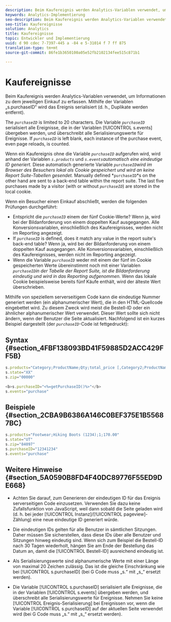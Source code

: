 ```yaml
---
description: Beim Kaufereignis werden Analytics-Variablen verwendet, um Informationen zu dem jeweiligen Einkauf zu erfassen. Mithilfe der Variablen „s.purchaseID“ wird das Ereignis serialisiert (d. h., Duplikate werden entfernt).
keywords: Analytics-Implementierung
seo-description: Beim Kaufereignis werden Analytics-Variablen verwendet, um Informationen zu dem jeweiligen Einkauf zu erfassen. Mithilfe der Variablen „s.purchaseID“ wird das Ereignis serialisiert (d. h., Duplikate werden entfernt).
seo-title: Kaufereignisse
solution: Analytics
title: Kaufereignisse
topic: Entwickler und Implementierung
uuid: d 90 cdec 7-7397-445 a -84 e 5-31014 f 7 ff 875
translation-type: tm+mt
source-git-commit: 86fe1b3650100a05e52fb2102134fee515c871b1

---
```



# Kaufereignisse

Beim Kaufereignis werden Analytics-Variablen verwendet, um Informationen zu dem jeweiligen Einkauf zu erfassen. Mithilfe der Variablen „s.purchaseID“ wird das Ereignis serialisiert (d. h., Duplikate werden entfernt).

The *`purchaseID`* is limited to 20 characters. Die Variable *`purchaseID`* serialisiert alle Ereignisse, die in der Variablen [!UICONTROL s.events] übergeben werden, und überschreibt alle Serialisierungswerte für Ereignisse. If *`purchaseID`* is left blank, each instance of the purchase event, even page reloads, is counted.

Wenn ein Kaufereignis ohne die Variable *`purchaseID`* aufgerufen wird, wird anhand der Variablen *`s.products`* und *`s.events`automatisch eine eindeutige ID generiert.* Diese automatisch generierte Variable *`purchaseID`wird im Browser des Besuchers lokal als Cookie gespeichert und wird an keine Report Suite-Tabellen gesendet.* Manually defined *`purchaseID`*s on the other hand are sent to a back-end table within the report suite. The last five purchases made by a visitor (with or without *`purchaseID`*) are stored in the local cookie.

Wenn ein Besucher einen Einkauf abschließt, werden die folgenden Prüfungen durchgeführt:

* Entspricht die *`purchaseID`* einem der fünf Cookie-Werte? Wenn ja, wird bei der Bildanforderung von einem doppelten Kauf ausgegangen. Alle Konversionsvariablen, einschließlich des Kaufereignisses, werden nicht im Reporting angezeigt.
* If *`purchaseID`* is defined, does it match any value in the report suite's back-end table? Wenn ja, wird bei der Bildanforderung von einem doppelten Kauf ausgegangen. Alle Konversionsvariablen, einschließlich des Kaufereignisses, werden nicht im Reporting angezeigt.
* Wenn die Variable *`purchaseID`* weder mit einem der fünf im Cookie gespeicherten Werte übereinstimmt noch mit einer Variablen *`purchaseID`in der Tabelle der Report Suite, ist die Bildanforderung eindeutig und wird in das Reporting aufgenommen.* Wenn das lokale Cookie beispielsweise bereits fünf Käufe enthält, wird der älteste Wert überschrieben.

Mithilfe von speziellem serverseitigem Code kann die eindeutige Nummer generiert werden (ein alphanumerischer Wert), die in den HTML-Quellcode eingebettet wird. Zu diesem Zweck wird meist die Bestell-ID oder ein ähnlicher alphanumerischer Wert verwendet. Dieser Wert sollte sich nicht ändern, wenn der Benutzer die Seite aktualisiert. Nachfolgend ist ein kurzes Beispiel dargestellt (der *`purchaseID`*-Code ist fettgedruckt):

## Syntax {#section_4FBF138093BD41F59885D2ACC429FF5B}

```js
s.products="Category;ProductName;Qty;total_price [,Category2;ProductName2;Qty;total_price]" 
s.state="XX" 
s.zip="00000" 
 
<b>s.purchaseID="<%=getPurchaseID()%>"</b> 
s.events="purchase" 
```

## Beispiele {#section_2CBA9B6386A146C0BEF375E1B55687BC}

```js
s.products="Footwear;Hiking Boots (1234);1;170.00" 
s.state="UT" 
s.zip="84097" 
s.purchaseID="12341234" 
s.events="purchase"
```

## Weitere Hinweise {#section_5A0590B8FD4F40DC89776F55ED9DE668}

* Achten Sie darauf, zum Generieren der eindeutigen ID für das Ereignis serverseitigen Code einzusetzen. Verwenden Sie dazu keine Zufallsfunktion von JavaScript, weil dann sobald die Seite geladen wird (d. h. bei jeder [!UICONTROL Instanz]/[!UICONTROL pageview]-Zählung) eine neue eindeutige ID generiert würde.

* Die eindeutigen IDs gelten für alle Benutzer in sämtlichen Sitzungen. Daher müssen Sie sicherstellen, dass diese IDs über alle Benutzer und Sitzungen hinweg eindeutig sind. Wenn sich zum Beispiel die Bestell-ID nach 30 Tagen wiederholt, hängen Sie am Ende der Bestellung das Datum an, damit die [!UICONTROL Bestell-ID] ausreichend eindeutig ist.
* Als Serialisierungswerte sind alphanumerische Werte mit einer Länge von maximal 20 Zeichen zulässig. Das ist die gleiche Einschränkung wie bei [!UICONTROL s.purchaseID] (bei G Code muss „s.“ mit „s_“ ersetzt werden).
* Die Variable [!UICONTROL s.purchaseID] serialisiert alle Ereignisse, die in der Variablen [!UICONTROL s.events] übergeben werden, und überschreibt alle Serialisierungswerte für Ereignisse. Nehmen Sie keine [!UICONTROL Ereignis-Serialisierung] bei Ereignissen vor, wenn die Variable [!UICONTROL s.purchaseID] auf der aktuellen Seite verwendet wird (bei G Code muss „s.“ mit „s_“ ersetzt werden).

